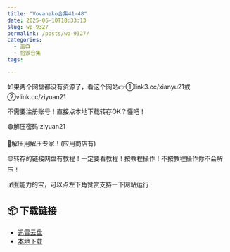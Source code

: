 ```yaml
---
title: "Vovaneko合集41-48"
date: 2025-06-10T18:33:13
slug: wp-9327
permalink: /posts/wp-9327/
categories:
  - 盖📺
  - 恰饭合集
tags:

---
```


如果两个网盘都没有资源了，看这个网站👉①link3.cc/xianyu21或②vlink.cc/ziyuan21

不需要注册账号！直接点本地下载转存OK？懂吧！

🟢解压密码:ziyuan21

🔵解压用解压专家！(应用商店有)

🟡转存的链接网盘有教程！一定要看教程！按教程操作！不按教程操作你不会解压！

💰🈶能力的宝，可以点左下角赞赏支持一下网站运行

## 📦 下载链接
- [迅雷云盘](https://blziyuan21.com/pay-download/9327?key=82e9a64735&down_id=0)
- [本地下载](https://blziyuan21.com/pay-download/9327?key=82e9a64735&down_id=1)

